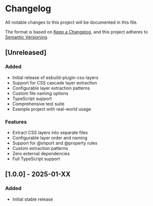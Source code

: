 # Changelog

All notable changes to this project will be documented in this file.

The format is based on [Keep a Changelog](https://keepachangelog.com/en/1.0.0/),
and this project adheres to [Semantic Versioning](https://semver.org/spec/v2.0.0.html).

## [Unreleased]

### Added

- Initial release of esbuild-plugin-css-layers
- Support for CSS cascade layer extraction
- Configurable layer extraction patterns
- Custom file naming options
- TypeScript support
- Comprehensive test suite
- Example project with real-world usage

### Features

- Extract CSS layers into separate files
- Configurable layer order and naming
- Support for @import and @property rules
- Custom extraction patterns
- Zero external dependencies
- Full TypeScript support

## [1.0.0] - 2025-01-XX

### Added

- Initial stable release
